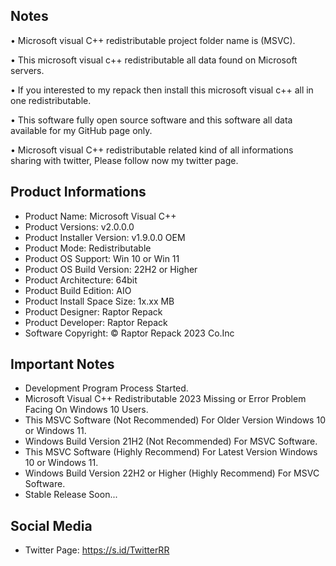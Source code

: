 Notes
-----

• Microsoft visual C++ redistributable project folder name  is (MSVC).

• This microsoft visual c++ redistributable all data found on Microsoft servers.

• If you interested to my repack then install this microsoft visual c++ all in one redistributable.

• This software fully open source software and this software all data available for my GitHub page only.

• 
Microsoft visual C++ redistributable related kind of all informations sharing with twitter, Please follow now my twitter page.

Product Informations
--------------------
- Product Name: Microsoft Visual C++
- Product Versions: v2.0.0.0
- Product Installer Version: v1.9.0.0 OEM
- Product Mode: Redistributable
- Product OS Support: Win 10 or Win 11
- Product OS Build Version: 22H2 or Higher
- Product Architecture: 64bit
- Product Build Edition: AIO
- Product Install Space Size: 1x.xx MB
- Product Designer: Raptor Repack
- Product Developer: Raptor Repack
- Software Copyright: © Raptor Repack 2023 Co.Inc

Important Notes
---------------
- Development Program Process Started.
- Microsoft Visual C++ Redistributable 2023 Missing or Error Problem Facing On Windows 10 Users.
- This MSVC Software (Not Recommended) For Older Version Windows 10 or Windows 11.
- Windows Build Version 21H2 (Not Recommended) For MSVC Software.
- This MSVC Software (Highly Recommend) For Latest Version Windows 10 or Windows 11.
- Windows Build Version 22H2 or Higher (Highly Recommend) For MSVC Software.
- Stable Release Soon...

Social Media
------------
- Twitter Page: https://s.id/TwitterRR
